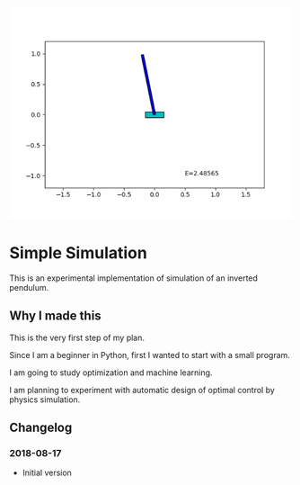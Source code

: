 ﻿![sample_output.gif](sample_output.gif)

# Simple Simulation

This is an experimental implementation of simulation of an inverted pendulum.

## Why I made this

This is the very first step of my plan.

Since I am a beginner in Python, first I wanted to start with a small program.

I am going to study optimization and machine learning.

I am planning to experiment with automatic design of optimal control by physics simulation.

## Changelog

### 2018-08-17
- Initial version
